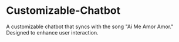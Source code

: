 # Customizable-Chatbot
A customizable chatbot that syncs with the song "Ai Me Amor Amor." Designed to enhance user interaction.
